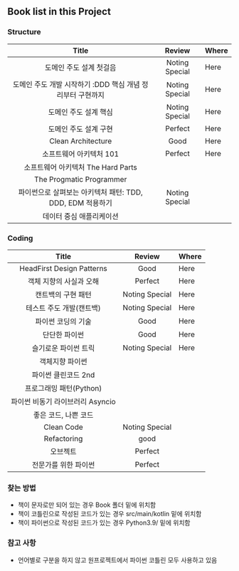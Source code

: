 ## Book list in this Project

### Structure

|                **Title**                |   **Review**   | **Where** |
|:---------------------------------------:|:--------------:|:----------|
|              도메인 주도 설계 첫걸음              | Noting Special | Here      |
|   도메인 주도 개발 시작하기 :DDD 핵심 개념 정리부터 구현까지   | Noting Special | Here      |
|              도메인 주도 설계 핵심               | Noting Special | Here      |
|              도메인 주도 설계 구현               |    Perfect     | Here      |
|           Clean Architecture            |      Good      | Here      |
|             소프트웨어 아키텍처 101              |    Perfect     | Here      |
|        소프트웨어 아키텍처 The Hard Parts        |                |           |
|        The Progmatic Programmer         |                |           |
| 파이썬으로 살펴보는 아키텍처 패턴: TDD, DDD, EDM  적용하기 | Noting Special |           |
|              데이터 중심 애플리케이션              |                |           |

### Coding

|         **Title**         |   **Review**   | **Where** |
|:-------------------------:|:--------------:|:----------|
| HeadFirst Design Patterns |      Good      | Here      |
|       객체 지향의 사실과 오해       |    Perfect     | Here      |
|        캔트백의 구현 패턴         | Noting Special | Here      |
|      테스트 주도 개발(캔트백)       | Noting Special | Here      |
|        파이썬 코딩의 기술         |      Good      | Here      |
|          단단한 파이썬          |      Good      | Here      |
|        슬기로운 파이썬 트릭        | Noting Special | Here      |
|         객체지향 파이썬          |                |           |
|       파이썬 클린코드 2nd        |                |           |
|     프로그래밍 패턴(Python)      |                |           |
|   파이썬 비동기 라이브러리 Asyncio   |                |           |
|       좋은 코드, 나쁜 코드        |                |           |
|        Clean Code         | Noting Special |           |
|        Refactoring        |      good      |           |
|           오브젝트            |    Perfect     |           |
|        전문가를 위한 파이썬        |    Perfect     |           |

### 찾는 방법

- 책이 문자로만 되어 있는 경우 Book 폴더 밑에 위치함
- 책이 코틀린으로 작성된 코드가 있는 경우 src/main/kotlin 밑에 위치함
- 책이 파이썬으로 작성된 코드가 있는 경우 Python3.9/ 밑에 위치함

### 참고 사항

- 언어별로 구분을 하지 않고 원프로젝트에서 파이썬 코틀린 모두 사용하고 있음 
